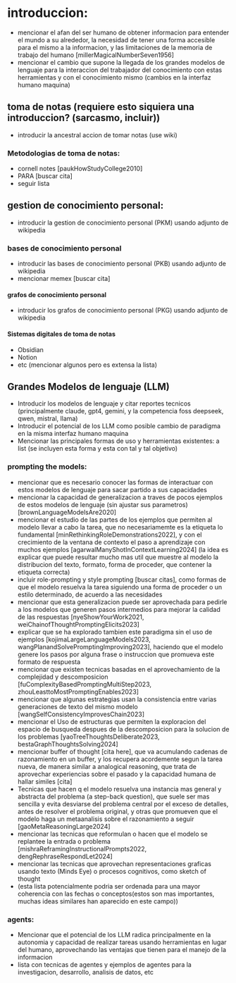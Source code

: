 <!-- instrucciones (meta-informacion, no va en el latex):
- usar las referencias tal como aparecen entre []
- no usar listas, las listas de abajo son secuencias de informaciones a incluir
- usar \citep en lugar de \cite
- actua como un investigador confeccionando un trabajo de tesis
- es un trabajo de relevancia para el fin de la carrera universitaria del autor
- siempre usa Grandes Modelos de Lenguaje (el grandes al final queda muy feo) -->

# introduccion:
- mencionar el afan del ser humano de obtener informacion para entender el mundo a su alrededor, la necesidad de tener una forma accesible para el mismo a la informacion, y las limitaciones de la memoria de trabajo del humano [millerMagicalNumberSeven1956]
- mencionar el cambio que supone la llegada de los grandes modelos de lenguaje para la interaccion del trabajador del conocimiento con estas herramientas y con el conocimiento mismo (cambios en la interfaz humano maquina)

<!-- state of the art (): -->
## toma de notas (requiere esto siquiera una introduccion? (sarcasmo, incluir))
- introducir la ancestral accion de tomar notas (use wiki)

### Metodologias de toma de notas:
- cornell notes [paukHowStudyCollege2010]
- PARA [buscar cita]
- seguir lista

## gestion de conocimiento personal:
- introducir la gestion de conocimiento personal (PKM) usando adjunto de wikipedia

### bases de conocimiento personal
- introducir las bases de conocimiento personal (PKB) usando adjunto de wikipedia
- mencionar memex [buscar cita]

#### grafos de conocimiento personal
- introducir los grafos de conocimiento personal (PKG) usando adjunto de wikipedia

#### Sistemas digitales de toma de notas
- Obsidian
- Notion
- etc (mencionar algunos pero es extensa la lista)

## Grandes Modelos de lenguaje (LLM)
- Introducir los modelos de lenguaje y citar reportes tecnicos (principalmente claude, gpt4, gemini, y la competencia foss deepseek, qwen, mistral, llama)
- Introducir el potencial de los LLM como posible cambio de paradigma en la misma interfaz humano maquina
- Mencionar las principales formas de uso y herramientas existentes: a list (se incluyen esta forma y esta con tal y tal objetivo)

### prompting the models:
- mencionar que es necesario conocer las formas de interactuar con estos modelos de lenguaje para sacar partido a sus capacidades
- mencionar la capacidad de generalizacion a traves de pocos ejemplos de estos modelos de lenguaje (sin ajustar sus parametros) [brownLanguageModelsAre2020] 
- mencionar el estudio de las partes de los ejemplos que permiten al modelo llevar a cabo la tarea, que no necesariamemte es la etiqueta lo fundamental [minRethinkingRoleDemonstrations2022], y con el crecimiento de la ventana de contexto el paso a aprendizaje con muchos ejemplos [agarwalManyShotInContextLearning2024] (la idea es explicar que puede resultar mucho mas util que muestre al modelo la distribucion del texto, formato, forma de proceder, que contener la etiqueta correcta)
- incluir role-prompting y style prompting [buscar citas], como formas de que el modelo resuelva la tarea siguiendo una forma de proceder o un estilo determinado, de acuerdo a las necesidades
- mencionar que esta generalizacion puede ser aprovechada para pedirle a los modelos que generen pasos intermedios para mejorar la calidad de las respuestas [nyeShowYourWork2021, weiChainofThoughtPromptingElicits2023]
- explicar que se ha explorado tambien este paradigma sin el uso de ejemplos [kojimaLargeLanguageModels2023, wangPlanandSolvePromptingImproving2023], haciendo que el modelo genere los pasos por alguna frase o instruccion que promueva este formato de respuesta
- mencionar que existen tecnicas basadas en el aprovechamiento de la complejidad y descomposicion [fuComplexityBasedPromptingMultiStep2023, zhouLeasttoMostPromptingEnables2023]
- mencionar que algunas estrategias usan la consistencia entre varias generaciones de texto del mismo modelo [wangSelfConsistencyImprovesChain2023]
- mencionar el Uso de estructuras que permiten la exploracion del espacio de busqueda despues de la descomposicion para la solucion de los problemas [yaoTreeThoughtsDeliberate2023, bestaGraphThoughtsSolving2024]
- mencionar buffer of thought [cita here], que va acumulando cadenas de razonamiento en un buffer, y los recupera acordemente segun la tarea nueva, de manera similar a analogical reasoning, que trata de aprovechar experiencias sobre el pasado y la capacidad humana de hallar similes [cita]
- Tecnicas que hacen q el modelo resuelva una instancia mas general y abstracta del problema (a step-back question), que suele ser mas sencilla y evita desviarse del problema central por el exceso de detalles, antes de resolver el problema original, y otras que promueven que el modelo haga un metaanalisis sobre el razonamiento a seguir [gaoMetaReasoningLarge2024]
- mencionar las tecnicas que reformulan o hacen que el modelo se replantee la entrada o problema [mishraReframingInstructionalPrompts2022, dengRephraseRespondLet2024]
- mencionar las tecnicas que aprovechan representaciones graficas usando texto (Minds Eye) o procesos cognitivos, como sketch of thought
- (esta lista potencialmente podria ser ordenada para una mayor coherencia con las fechas o conceptos(estos son mas importantes, muchas ideas similares han aparecido en este campo))

### agents:
- Mencionar que el potencial de los LLM radica principalmente en la autonomia y capacidad de realizar tareas usando herramientas en lugar del humano, aprovechando las ventajas que tienen para el manejo de la informacion
- lista con tecnicas de agentes y ejemplos de agentes para la investigacion, desarrollo, analisis de datos, etc